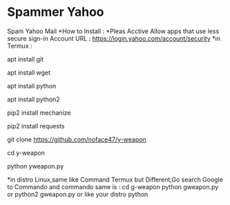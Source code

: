 # Spammer Yahoo
Spam Yahoo Mail
*How to Install :
*Pleas Acctive Allow apps that use less secure sign-in Account
URL : https://login.yahoo.com/account/security
*in Termux :

apt install git

apt install wget

apt install python

apt install python2

pip2 install mechanize

pip2 install requests

git clone https://github.com/noface47/y-weapon

cd y-weapon

python yweapon.py

*in distro Linux,same like Command Termux but Different,Go search Google to Commando and commando same is : cd g-weapon python gweapon.py or python2 gweapon.py or like your distro python
